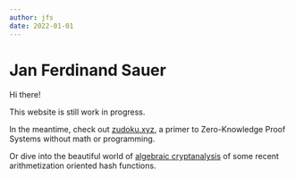 ```yaml
---
author: jfs
date: 2022-01-01
---
```


# Jan Ferdinand Sauer

Hi there!

This website is still work in progress.

In the meantime, check out [zudoku.xyz](https://zudoku.xyz/), a primer to Zero-Knowledge Proof Systems without math or programming.

Or dive into the beautiful world of [algebraic cryptanalysis](https://asdm.gmbh/2021/06/28/gb_experiment_summary/) of some recent arithmetization oriented hash functions.
